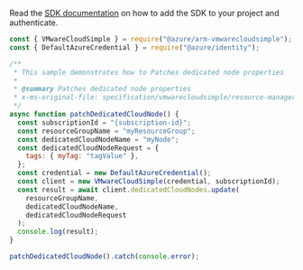 Read the [SDK documentation](https://github.com/Azure/azure-sdk-for-js/blob/%40azure%2Farm-vmwarecloudsimple_3.0.0/sdk/vmwarecloudsimple/arm-vmwarecloudsimple/README.md) on how to add the SDK to your project and authenticate.

```javascript
const { VMwareCloudSimple } = require("@azure/arm-vmwarecloudsimple");
const { DefaultAzureCredential } = require("@azure/identity");

/**
 * This sample demonstrates how to Patches dedicated node properties
 *
 * @summary Patches dedicated node properties
 * x-ms-original-file: specification/vmwarecloudsimple/resource-manager/Microsoft.VMwareCloudSimple/stable/2019-04-01/examples/PatchDedicatedCloudNode.json
 */
async function patchDedicatedCloudNode() {
  const subscriptionId = "{subscription-id}";
  const resourceGroupName = "myResourceGroup";
  const dedicatedCloudNodeName = "myNode";
  const dedicatedCloudNodeRequest = {
    tags: { myTag: "tagValue" },
  };
  const credential = new DefaultAzureCredential();
  const client = new VMwareCloudSimple(credential, subscriptionId);
  const result = await client.dedicatedCloudNodes.update(
    resourceGroupName,
    dedicatedCloudNodeName,
    dedicatedCloudNodeRequest
  );
  console.log(result);
}

patchDedicatedCloudNode().catch(console.error);
```

